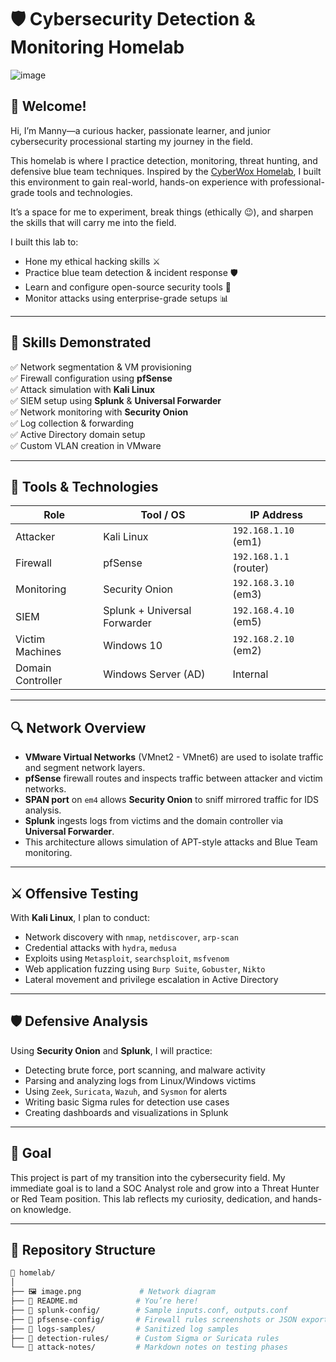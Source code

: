 # 🛡️ Cybersecurity Detection & Monitoring Homelab


![image](https://github.com/user-attachments/assets/c40364ea-602c-476b-8815-94e4826354d7)



## 👋 Welcome!

Hi, I’m Manny—a curious hacker, passionate learner, and junior cybersecurity processional starting my journey in the field.

This homelab is where I practice detection, monitoring, threat hunting, and defensive blue team techniques. Inspired by the [CyberWox Homelab](https://cyberwoxacademy.com/building-a-cybersecurity-homelab-for-detection-monitoring/), I built this environment to gain real-world, hands-on experience with professional-grade tools and technologies. 

It’s a space for me to experiment, break things (ethically 😉), and sharpen the skills that will carry me into the field.

I built this lab to:
- Hone my ethical hacking skills ⚔️  
- Practice blue team detection & incident response 🛡️  
- Learn and configure open-source security tools 🔧  
- Monitor attacks using enterprise-grade setups 📊  

---

## 🧠 Skills Demonstrated

✅ Network segmentation & VM provisioning  
✅ Firewall configuration using **pfSense**  
✅ Attack simulation with **Kali Linux**  
✅ SIEM setup using **Splunk** & **Universal Forwarder**  
✅ Network monitoring with **Security Onion**  
✅ Log collection & forwarding  
✅ Active Directory domain setup  
✅ Custom VLAN creation in VMware  

---

## 🧰 Tools & Technologies

| Role              | Tool / OS                        | IP Address        |
|-------------------|----------------------------------|-------------------|
| Attacker          | Kali Linux                       | `192.168.1.10` (em1) |
| Firewall          | pfSense                          | `192.168.1.1` (router) |
| Monitoring        | Security Onion                   | `192.168.3.10` (em3) |
| SIEM              | Splunk + Universal Forwarder     | `192.168.4.10` (em5) |
| Victim Machines   | Windows 10                       | `192.168.2.10` (em2) |
| Domain Controller | Windows Server (AD)              | Internal          |

---

## 🔍 Network Overview

- **VMware Virtual Networks** (VMnet2 - VMnet6) are used to isolate traffic and segment network layers.
- **pfSense** firewall routes and inspects traffic between attacker and victim networks.
- **SPAN port** on `em4` allows **Security Onion** to sniff mirrored traffic for IDS analysis.
- **Splunk** ingests logs from victims and the domain controller via **Universal Forwarder**.
- This architecture allows simulation of APT-style attacks and Blue Team monitoring.

---

## ⚔️ Offensive Testing

With **Kali Linux**, I plan to conduct:

- Network discovery with `nmap`, `netdiscover`, `arp-scan`
- Credential attacks with `hydra`, `medusa`
- Exploits using `Metasploit`, `searchsploit`, `msfvenom`
- Web application fuzzing using `Burp Suite`, `Gobuster`, `Nikto`
- Lateral movement and privilege escalation in Active Directory

---

## 🛡️ Defensive Analysis

Using **Security Onion** and **Splunk**, I will practice:

- Detecting brute force, port scanning, and malware activity  
- Parsing and analyzing logs from Linux/Windows victims  
- Using `Zeek`, `Suricata`, `Wazuh`, and `Sysmon` for alerts  
- Writing basic Sigma rules for detection use cases  
- Creating dashboards and visualizations in Splunk  

---

## 🎯 Goal

This project is part of my transition into the cybersecurity field. My immediate goal is to land a SOC Analyst role and grow into a Threat Hunter or Red Team position. This lab reflects my curiosity, dedication, and hands-on knowledge.

---

## 📂 Repository Structure

```bash
📁 homelab/
│
├── 🖼️ image.png             # Network diagram
├── 📝 README.md             # You’re here!
├── 📁 splunk-config/        # Sample inputs.conf, outputs.conf
├── 📁 pfsense-config/       # Firewall rules screenshots or JSON exports
├── 📁 logs-samples/         # Sanitized log samples
├── 📁 detection-rules/      # Custom Sigma or Suricata rules
└── 📁 attack-notes/         # Markdown notes on testing phases

